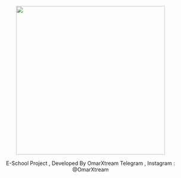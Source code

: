 <p align="center"><a href="https://t.me/OmarXtream" target="_blank"><img src="https://i.imgur.com/1yKA53n.png" width="400"></a></p>
<p align="center">
E-School Project , Developed By OmarXtream
Telegram , Instagram : @OmarXtream
</p>
